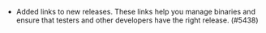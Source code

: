 - Added links to new releases. These links help you manage binaries and ensure that testers and other developers have the right release. (#5438)